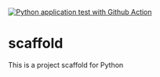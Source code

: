 [![Python application test with Github Action](https://github.com/llvllj/scaffold/actions/workflows/main.yml/badge.svg)](https://github.com/llvllj/scaffold/actions/workflows/main.yml)

# scaffold
This is a project scaffold for Python
